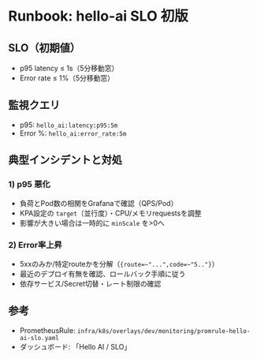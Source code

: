 # Runbook: hello-ai SLO 初版

## SLO（初期値）
- p95 latency ≤ 1s（5分移動窓）
- Error rate ≤ 1%（5分移動窓）

## 監視クエリ
- p95: `hello_ai:latency:p95:5m`
- Error %: `hello_ai:error_rate:5m`

## 典型インシデントと対処
### 1) p95 悪化
- 負荷とPod数の相関をGrafanaで確認（QPS/Pod）
- KPA設定の `target`（並行度）・CPU/メモリrequestsを調整
- 影響が大きい場合は一時的に `minScale` を>0へ

### 2) Error率上昇
- 5xxのみか/特定routeかを分解（`{route=~"...",code=~"5.."}`）
- 最近のデプロイ有無を確認、ロールバック手順に従う
- 依存サービス/Secret切替・レート制限の確認

## 参考
- PrometheusRule: `infra/k8s/overlays/dev/monitoring/promrule-hello-ai-slo.yaml`
- ダッシュボード: 「Hello AI / SLO」